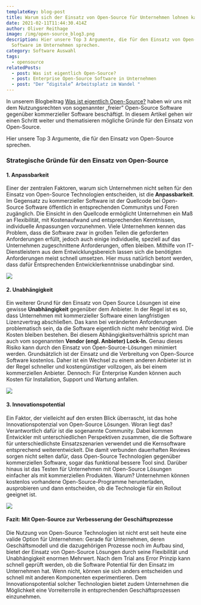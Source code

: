 ```yaml
---
templateKey: blog-post
title: Warum sich der Einsatz von Open-Source für Unternehmen lohnen kann
date: 2021-02-11T11:44:30.414Z
author: Oliver Reithage
image: /img/open-source_blog3.png
description: Hier unsere Top 3 Argumente, die für den Einsatz von Open-Source
  Software im Unternehmen sprechen.
category: Software Auswahl
tags:
  - opensource
relatedPosts:
  - post: Was ist eigentlich Open-Source?
  - post: Enterprise Open-Source Software in Unternehmen
  - post: "Der “digitale” Arbeitsplatz im Wandel "
---
```

In unserem Blogbeitrag [Was ist eigentlich Open-Source?](https://www.realexperts.de/blog/was-ist-eigentlich-open-source/) haben wir uns mit dem Nutzungsrechten von sogenannter „freier” Open-Source Software gegenüber kommerzieller Software beschäftigt. In diesem Artikel gehen wir einen Schritt weiter und thematisieren mögliche Gründe für den Einsatz von Open-Source. 

Hier unsere Top 3 Argumente, die für den Einsatz von Open-Source sprechen.

### **Strategische Gründe für den Einsatz von Open-Source**

#### **1. Anpassbarkeit**

Einer der zentralen Faktoren, warum sich Unternehmen nicht selten für den Einsatz von Open-Source Technologien entscheiden, ist die **Anpassbarkeit**. Im Gegensatz zu kommerzieller Software ist der Quellcode bei Open-Source Software öffentlich in entsprechenden Communitys und Foren zugänglich. Die Einsicht in den Quellcode ermöglicht Unternehmen ein Maß an Flexibilität, mit Kostenaufwand und entsprechenden Kenntnissen, individuelle Anpassungen vorzunehmen. Viele Unternehmen kennen das Problem, dass die Software zwar in großen Teilen die geforderten Anforderungen erfüllt, jedoch auch einige individuelle, speziell auf das Unternehmen zugeschnittene Anforderungen, offen bleiben. Mithilfe von IT-Dienstleistern aus dem Entwicklungsbereich lassen sich die benötigten Anforderungen meist schnell umsetzen. Hier muss natürlich betont werden, dass dafür Entsprechenden Entwicklerkenntnisse unabdingbar sind.

![](/img/open-source_blog3-tabelle1.png)

#### **2. Unabhängigkeit**

Ein weiterer Grund für den Einsatz von Open Source Lösungen ist eine gewisse **Unabhängigkeit** gegenüber dem Anbieter. In der Regel ist es so, dass Unternehmen mit kommerzieller Software einen langfristigen Lizenzvertrag abschließen. Das kann bei veränderten Anforderungen problematisch sein, da die Software eigentlich nicht mehr benötigt wird. Die Kosten bleiben bestehen. Bei diesem Abhängigkeitsverhältnis spricht man auch vom sogenannten **Vendor (engl. Anbieter) Lock-In.** Genau dieses Risiko kann durch den Einsatz von Open-Source-Lösungen minimiert werden. Grundsätzlich ist der Einsatz und die Verbreitung von Open-Source Software kostenlos. Daher ist ein Wechsel zu einem anderen Anbieter ist in der Regel schneller und kostengünstiger vollzogen, als bei einem kommerziellen Anbieter. Dennoch: Für Enterprise Kunden können auch Kosten für Installation, Support und Wartung anfallen.

![](/img/open-source_blog3-tabelle2.png)

#### **3. Innovationspotential**

Ein Faktor, der vielleicht auf den ersten Blick überrascht, ist das hohe Innovationspotenzial von Open-Source Lösungen. Woran liegt das? Verantwortlich dafür ist die sogenannte Community. Dabei kommen Entwickler mit unterschiedlichen Perspektiven zusammen, die die Software für unterschiedlichste Einsatzszenarien verwendet und die Kernsoftware entsprechend weiterentwickelt. Die damit verbunden dauerhaften Reviews sorgen nicht selten dafür, dass Open-Source Technologien gegenüber kommerziellen Software, sogar das funktional bessere Tool sind. Darüber hinaus ist das Testen für Unternehmen mit Open-Source Lösungen einfacher als mit kommerziellen Produkten. Warum? Unternehmen können kostenlos vorhandene Open-Source-Programme herunterladen, ausprobieren und dann entscheiden, ob die Technologie für ein Rollout geeignet ist.

![](/img/open-source_blog3-tabelle3.png)

#### **Fazit: Mit Open-Source zur Verbesserung der Geschäftsprozesse**

Die Nutzung von Open-Source Technologien ist nicht erst seit heute eine valide Option für Unternehmen: Gerade für Unternehmen, deren Geschäftsmodell und die dazugehörigen Prozesse noch im Aufbau sind, bietet der Einsatz von Open-Source Lösungen durch seine Flexibilität und Unabhängigkeit enormen Mehrwert. Nach dem Trial ans Error Prinzip kann schnell geprüft werden, ob die Software Potential für den Einsatz im Unternehmen hat. Wenn nicht, können sie sich anders entscheiden und schnell mit anderen Komponenten experimentieren. Dem Innovationspotential solcher Technologien bietet zudem Unternehmen die Möglichkeit eine Vorreiterrolle in entsprechenden Geschäftsprozessen einzunehmen.